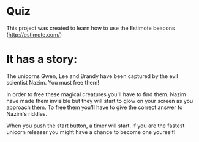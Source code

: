 Quiz
====
This project was created to learn how to use the Estimote beacons (http://estimote.com/)

It has a story:
===============
The unicorns Gwen, Lee and Brandy have been captured by the evil scientist Nazim. 
You must free them!

In order to free these magical creatures you'll have to find them. Nazim have made 
them invisible but they will start to glow on your screen as you approach them. 
To free them you’ll have to give the correct answer to Nazim's riddles.
 
When you push the start button, a timer will start. If you are the fastest unicorn 
releaser you might have a chance to become one yourself!
